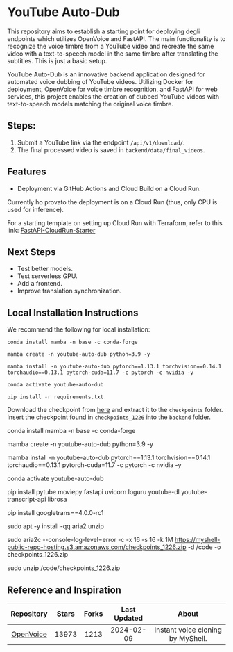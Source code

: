 # YouTube Auto-Dub

This repository aims to establish a starting point for deploying degli endpoints which utilizes OpenVoice and FastAPI. The main functionality is to recognize the voice timbre from a YouTube video and recreate the same video with a text-to-speech model in the same timbre after translating the subtitles. This is just a basic setup.

YouTube Auto-Dub is an innovative backend application designed for automated voice dubbing of YouTube videos. Utilizing Docker for deployment, OpenVoice for voice timbre recognition, and FastAPI for web services, this project enables the creation of dubbed YouTube videos with text-to-speech models matching the original voice timbre.

## Steps:

1. Submit a YouTube link via the endpoint `/api/v1/download/`.
2. The final processed video is saved in `backend/data/final_videos`.

## Features

- Deployment via GitHub Actions and Cloud Build on a Cloud Run.

Currently ho provato the deployment is on a Cloud Run (thus, only CPU is used for inference).

For a starting template on setting up Cloud Run with Terraform, refer to this link:
[FastAPI-CloudRun-Starter](https://github.com/mazzasaverio/fastapi-cloudrun-starter)

## Next Steps

- Test better models.
- Test serverless GPU.
- Add a frontend.
- Improve translation synchronization.

## Local Installation Instructions

We recommend the following for local installation:

```
conda install mamba -n base -c conda-forge

mamba create -n youtube-auto-dub python=3.9 -y

mamba install -n youtube-auto-dub pytorch==1.13.1 torchvision==0.14.1 torchaudio==0.13.1 pytorch-cuda=11.7 -c pytorch -c nvidia -y

conda activate youtube-auto-dub

pip install -r requirements.txt
```

Download the checkpoint from [here](https://myshell-public-repo-hosting.s3.amazonaws.com/checkpoints_1226.zip) and extract it to the `checkpoints` folder. Insert the checkpoint found in `checkpoints_1226` into the `backend` folder.

conda install mamba -n base -c conda-forge

mamba create -n youtube-auto-dub python=3.9 -y

mamba install -n youtube-auto-dub pytorch==1.13.1 torchvision==0.14.1 torchaudio==0.13.1 pytorch-cuda=11.7 -c pytorch -c nvidia -y

conda activate youtube-auto-dub

pip install pytube moviepy fastapi uvicorn loguru youtube-dl youtube-transcript-api librosa

pip install googletrans==4.0.0-rc1

sudo apt -y install -qq aria2 unzip

sudo aria2c --console-log-level=error -c -x 16 -s 16 -k 1M https://myshell-public-repo-hosting.s3.amazonaws.com/checkpoints_1226.zip -d /code -o checkpoints_1226.zip

sudo unzip /code/checkpoints_1226.zip

<!-- START_SECTION:reference-inspiration -->

## Reference and Inspiration

|                      Repository                      | Stars | Forks | Last Updated |               About               |
| :--------------------------------------------------: | :---: | :---: | :----------: | :-------------------------------: |
| [OpenVoice](https://github.com/myshell-ai/OpenVoice) | 13973 | 1213  |  2024-02-09  | Instant voice cloning by MyShell. |

<!-- END_SECTION:reference-inspiration -->
